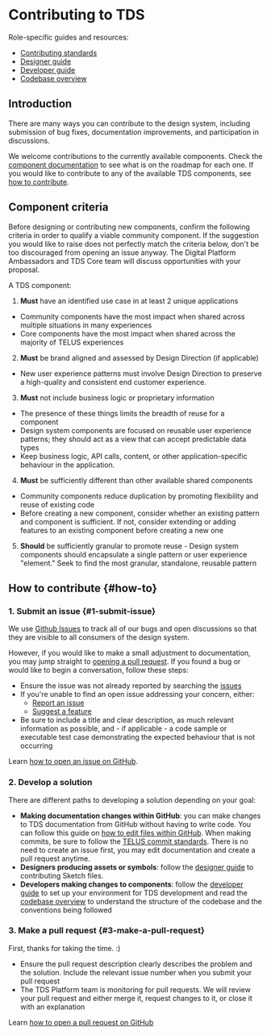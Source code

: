 # Contributing to TDS

Role-specific guides and resources:

- [Contributing standards](./contributing-standards.md)
- [Designer guide](./designer-guide.md)
- [Developer guide](./developer-guide.md)
- [Codebase overview](./codebase-overview.md)

## Introduction

There are many ways you can contribute to the design system, including submission of bug fixes, documentation improvements,
and participation in discussions.

We welcome contributions to the currently available components. Check the [component documentation](ref://../components/index.html)
to see what is on the roadmap for each one. If you would like to contribute to any of the available TDS components,
see [how to contribute](#how-to).

## Component criteria

Before designing or contributing new components, confirm the following criteria in order to qualify
a viable community component. If the suggestion you would like to raise does not perfectly match the criteria below, don't
be too discouraged from opening an issue anyway. The Digital Platform Ambassadors and TDS Core team will discuss opportunities with your proposal.

<!-- TODO: add document for digital platform ambassadors -->

A TDS component:

<!-- prettier-ignore-start -->

1. **Must** have an identified use case in at least 2 unique applications
  - Community components have the most impact when shared across multiple situations in many experiences
  - Core components have the most impact when shared across the majority of TELUS experiences
2. **Must** be brand aligned and assessed by Design Direction (if applicable)
  - New user experience patterns must involve Design Direction to preserve a high-quality and consistent end customer experience.
3. **Must** not include business logic or proprietary information
  - The presence of these things limits the breadth of reuse for a component
  - Design system components are focused on reusable user experience patterns; they should act as a view that can accept predictable data types
  - Keep business logic, API calls, content, or other application-specific behaviour in the application.
4. **Must** be sufficiently different than other available shared components
  - Community components reduce duplication by promoting flexibility and reuse of existing code
  - Before creating a new component, consider whether an existing pattern and component is sufficient. If not, consider extending or adding features to an existing component before creating a new one
5. **Should** be sufficiently granular to promote reuse - Design system components should encapsulate a single pattern or user experience "element." Seek to find the most granular, standalone, reusable pattern

<!-- prettier-ignore-end -->

<!-- TODO: remove duplicate information on tds-community -->

## How to contribute {#how-to}

### 1. Submit an issue {#1-submit-issue}

We use [Github Issues](https://github.com/telusdigital/tds-core/issues) to track all of our bugs and open discussions so that
they are visible to all consumers of the design system.

However, if you would like to make a small adjustment to documentation, you may jump straight to [opening a pull request](#3-make-a-pull-request).
If you found a bug or would like to begin a conversation, follow these steps:

- Ensure the issue was not already reported by searching the [issues](https://github.com/telusdigital/tds-core/issues)
- If you're unable to find an open issue addressing your concern, either:
  - [Report an issue](https://github.com/telusdigital/tds-core/issues/new?template=defect_template.md)
  - [Suggest a feature](https://github.com/telusdigital/tds-core/issues/new?template=feature_template.md)
- Be sure to include a title and clear description, as much relevant information as possible, and - if applicable - a code
  sample or executable test case demonstrating the expected behaviour that is not occurring

Learn [how to open an issue on GitHub](https://help.github.com/articles/creating-an-issue/).

### 2. Develop a solution

There are different paths to developing a solution depending on your goal:

- **Making documentation changes within GitHub**: you can make changes to TDS documentation from GitHub without having
  to write code. You can follow this guide on [how to edit files within GitHub](https://help.github.com/articles/editing-files-in-your-repository/).
  When making commits, be sure to follow the [TELUS commit standards](https://github.com/telusdigital/reference-architecture/blob/0767e3450ee630bb6c8eb54a83c73f8ffa1576ab/process/contribution-model.md#commit-template).
  There is no need to create an issue first, you may edit documentation and create a pull request anytime.
- **Designers producing assets or symbols**: follow the [designer guide](./designer-guide.md) to contributing Sketch files.
- **Developers making changes to components**: follow the [developer guide](./developer-guide.md) to set up your environment for TDS development and read the [codebase overview](./codebase-overview.md) to understand the structure of the codebase and
  the conventions being followed

### 3. Make a pull request {#3-make-a-pull-request}

First, thanks for taking the time. :)

- Ensure the pull request description clearly describes the problem and the solution. Include the relevant issue number
  when you submit your pull request
- The TDS Platform team is monitoring for pull requests. We will review your pull request and either merge it, request
  changes to it, or close it with an explanation

Learn [how to open a pull request on GitHub](https://help.github.com/articles/creating-a-pull-request/)
